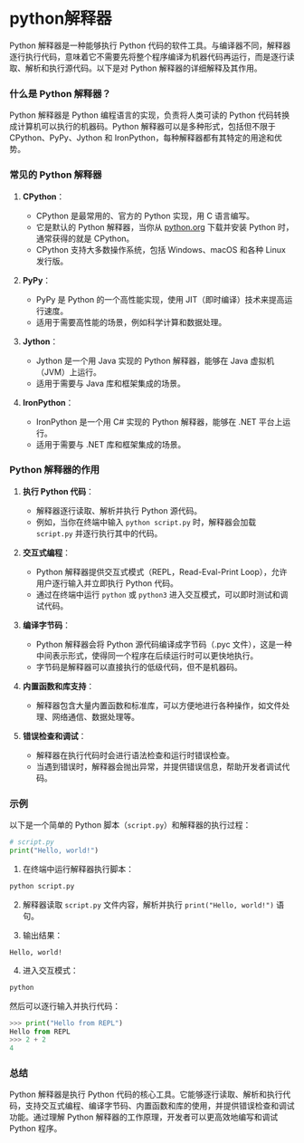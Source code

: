 # python解释器

Python 解释器是一种能够执行 Python 代码的软件工具。与编译器不同，解释器逐行执行代码，意味着它不需要先将整个程序编译为机器代码再运行，而是逐行读取、解析和执行源代码。以下是对 Python 解释器的详细解释及其作用。

### 什么是 Python 解释器？

Python 解释器是 Python 编程语言的实现，负责将人类可读的 Python 代码转换成计算机可以执行的机器码。Python 解释器可以是多种形式，包括但不限于 CPython、PyPy、Jython 和 IronPython，每种解释器都有其特定的用途和优势。

### 常见的 Python 解释器

1. **CPython**：
   - CPython 是最常用的、官方的 Python 实现，用 C 语言编写。
   - 它是默认的 Python 解释器，当你从 [python.org](https://www.python.org) 下载并安装 Python 时，通常获得的就是 CPython。
   - CPython 支持大多数操作系统，包括 Windows、macOS 和各种 Linux 发行版。

2. **PyPy**：
   - PyPy 是 Python 的一个高性能实现，使用 JIT（即时编译）技术来提高运行速度。
   - 适用于需要高性能的场景，例如科学计算和数据处理。

3. **Jython**：
   - Jython 是一个用 Java 实现的 Python 解释器，能够在 Java 虚拟机（JVM）上运行。
   - 适用于需要与 Java 库和框架集成的场景。

4. **IronPython**：
   - IronPython 是一个用 C# 实现的 Python 解释器，能够在 .NET 平台上运行。
   - 适用于需要与 .NET 库和框架集成的场景。

### Python 解释器的作用

1. **执行 Python 代码**：
   - 解释器逐行读取、解析并执行 Python 源代码。
   - 例如，当你在终端中输入 `python script.py` 时，解释器会加载 `script.py` 并逐行执行其中的代码。

2. **交互式编程**：
   - Python 解释器提供交互式模式（REPL，Read-Eval-Print Loop），允许用户逐行输入并立即执行 Python 代码。
   - 通过在终端中运行 `python` 或 `python3` 进入交互模式，可以即时测试和调试代码。

3. **编译字节码**：
   - Python 解释器会将 Python 源代码编译成字节码（.pyc 文件），这是一种中间表示形式，使得同一个程序在后续运行时可以更快地执行。
   - 字节码是解释器可以直接执行的低级代码，但不是机器码。

4. **内置函数和库支持**：
   - 解释器包含大量内置函数和标准库，可以方便地进行各种操作，如文件处理、网络通信、数据处理等。

5. **错误检查和调试**：
   - 解释器在执行代码时会进行语法检查和运行时错误检查。
   - 当遇到错误时，解释器会抛出异常，并提供错误信息，帮助开发者调试代码。

### 示例

以下是一个简单的 Python 脚本（`script.py`）和解释器的执行过程：

```python
# script.py
print("Hello, world!")
```

1. 在终端中运行解释器执行脚本：

```bash
python script.py
```

2. 解释器读取 `script.py` 文件内容，解析并执行 `print("Hello, world!")` 语句。

3. 输出结果：

```
Hello, world!
```

4. 进入交互模式：

```bash
python
```

然后可以逐行输入并执行代码：

```python
>>> print("Hello from REPL")
Hello from REPL
>>> 2 + 2
4
```

### 总结

Python 解释器是执行 Python 代码的核心工具。它能够逐行读取、解析和执行代码，支持交互式编程、编译字节码、内置函数和库的使用，并提供错误检查和调试功能。通过理解 Python 解释器的工作原理，开发者可以更高效地编写和调试 Python 程序。